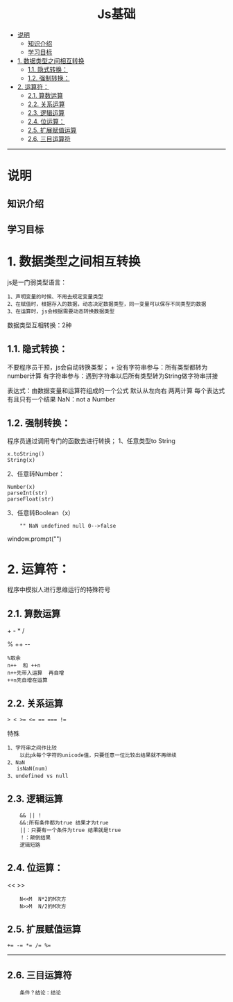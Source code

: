 <h1 style="text-align:center">Js基础</h1>


<!-- toc orderedList:0 depthFrom:1 depthTo:6 -->

- [说明](#说明)
	- [知识介绍](#知识介绍)
	- [学习目标](#学习目标)
- [1. 数据类型之间相互转换](#1-数据类型之间相互转换)
	- [1.1. 隐式转换：](#11-隐式转换)
	- [1.2. 强制转换：](#12-强制转换)
- [2. 运算符：](#2-运算符)
	- [2.1. 算数运算](#21-算数运算)
	- [2.2. 关系运算](#22-关系运算)
	- [2.3. 逻辑运算](#23-逻辑运算)
	- [2.4. 位运算：](#24-位运算)
	- [2.5. 扩展赋值运算](#25-扩展赋值运算)
	- [2.6. 三目运算符](#26-三目运算符)

<!-- tocstop -->

---
# 说明
## 知识介绍

## 学习目标


# 1. 数据类型之间相互转换
js是一门弱类型语言：

	1、声明变量的时候、不用去规定变量类型
	2、在赋值时，根据存入的数据，动态决定数据类型，同一变量可以保存不同类型的数据
	3、在运算时，js会根据需要动态转换数据类型

数据类型互相转换：2种
## 1.1. 隐式转换：
不要程序员干预，js会自动转换类型；
		+
没有字符串参与：所有类型都转为number计算
有字符串参与：遇到字符串以后所有类型转为String做字符串拼接

表达式：由数据变量和运算符组成的一个公式
默认从左向右 两两计算
每个表达式有且只有一个结果
NaN：not a Number

## 1.2. 强制转换：
程序员通过调用专门的函数去进行转换；
1、任意类型to String

	x.toString()
	String(x)

2、任意转Number：

	Number(x)
	parseInt(str)
	parseFloat(str)

3、任意转Boolean（x）

		"" NaN undefined null 0-->false

window.prompt("")
# 2. 运算符：
程序中模拟人进行思维运行的特殊符号
## 2.1. 算数运算

\+ - * /

% ++ --

	%取余
	n++  和 ++n
	n++先带入运算  再自增
	++n先自增在运算

## 2.2. 关系运算
	> < >= <= == === !=

特殊

	1、字符串之间作比较
		以此pk每个字符的unicode值，只要任意一位比较出结果就不再继续
	2、NaN
	   isNaN(num)
	3、undefined vs null
## 2.3. 逻辑运算
		&& || !
		&&:所有条件都为true 结果才为true
		||：只要有一个条件为true 结果就是true
		！：颠倒结果
		逻辑短路

## 2.4. 位运算：
<<   >>

		N<<M  N*2的M次方
		N>>M  N/2的M次方

## 2.5. 扩展赋值运算

	+= -= *= /= %=

****

## 2.6. 三目运算符

		条件？结论：结论
